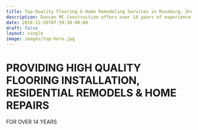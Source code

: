 ```yaml
---
title: Top-Quality Flooring & Home Remodeling Services in Roseburg, Oregon | Duncan MC Construction
description: Duncan MC Construction offers over 14 years of experience offering high-quality flooring installation, residential remodels, and home repairs in Roseburg, Oregon.
date: 2018-12-26T07:59:10-08:00
draft: false
layout: single
image: images/top-hero.jpg
---
```


# PROVIDING HIGH QUALITY FLOORING INSTALLATION, RESIDENTIAL REMODELS & HOME REPAIRS
FOR OVER 14 YEARS